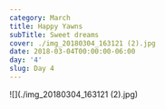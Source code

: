 ```yaml
---
category: March
title: Happy Yawns
subTitle: Sweet dreams
cover: ./img_20180304_163121 (2).jpg
date: 2018-03-04T00:00:00-06:00
day: '4'
slug: Day 4
---
```

![](./img_20180304_163121 (2).jpg)
